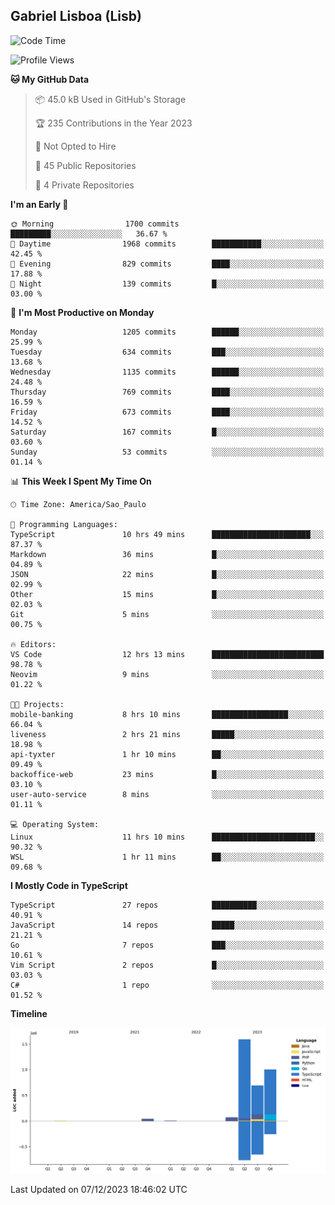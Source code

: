 ## Gabriel Lisboa (Lisb)

<!--START_SECTION:waka-->
![Code Time](http://img.shields.io/badge/Code%20Time-353%20hrs%2055%20mins-blue)

![Profile Views](http://img.shields.io/badge/Profile%20Views-0-blue)

**🐱 My GitHub Data** 

> 📦 45.0 kB Used in GitHub's Storage 
 > 
> 🏆 235 Contributions in the Year 2023
 > 
> 🚫 Not Opted to Hire
 > 
> 📜 45 Public Repositories 
 > 
> 🔑 4 Private Repositories 
 > 
**I'm an Early 🐤** 

```text
🌞 Morning                1700 commits        █████████░░░░░░░░░░░░░░░░   36.67 % 
🌆 Daytime                1968 commits        ███████████░░░░░░░░░░░░░░   42.45 % 
🌃 Evening                829 commits         ████░░░░░░░░░░░░░░░░░░░░░   17.88 % 
🌙 Night                  139 commits         █░░░░░░░░░░░░░░░░░░░░░░░░   03.00 % 
```
📅 **I'm Most Productive on Monday** 

```text
Monday                   1205 commits        ██████░░░░░░░░░░░░░░░░░░░   25.99 % 
Tuesday                  634 commits         ███░░░░░░░░░░░░░░░░░░░░░░   13.68 % 
Wednesday                1135 commits        ██████░░░░░░░░░░░░░░░░░░░   24.48 % 
Thursday                 769 commits         ████░░░░░░░░░░░░░░░░░░░░░   16.59 % 
Friday                   673 commits         ████░░░░░░░░░░░░░░░░░░░░░   14.52 % 
Saturday                 167 commits         █░░░░░░░░░░░░░░░░░░░░░░░░   03.60 % 
Sunday                   53 commits          ░░░░░░░░░░░░░░░░░░░░░░░░░   01.14 % 
```


📊 **This Week I Spent My Time On** 

```text
🕑︎ Time Zone: America/Sao_Paulo

💬 Programming Languages: 
TypeScript               10 hrs 49 mins      ██████████████████████░░░   87.37 % 
Markdown                 36 mins             █░░░░░░░░░░░░░░░░░░░░░░░░   04.89 % 
JSON                     22 mins             █░░░░░░░░░░░░░░░░░░░░░░░░   02.99 % 
Other                    15 mins             █░░░░░░░░░░░░░░░░░░░░░░░░   02.03 % 
Git                      5 mins              ░░░░░░░░░░░░░░░░░░░░░░░░░   00.75 % 

🔥 Editors: 
VS Code                  12 hrs 13 mins      █████████████████████████   98.78 % 
Neovim                   9 mins              ░░░░░░░░░░░░░░░░░░░░░░░░░   01.22 % 

🐱‍💻 Projects: 
mobile-banking           8 hrs 10 mins       █████████████████░░░░░░░░   66.04 % 
liveness                 2 hrs 21 mins       █████░░░░░░░░░░░░░░░░░░░░   18.98 % 
api-tyxter               1 hr 10 mins        ██░░░░░░░░░░░░░░░░░░░░░░░   09.49 % 
backoffice-web           23 mins             █░░░░░░░░░░░░░░░░░░░░░░░░   03.10 % 
user-auto-service        8 mins              ░░░░░░░░░░░░░░░░░░░░░░░░░   01.11 % 

💻 Operating System: 
Linux                    11 hrs 10 mins      ███████████████████████░░   90.32 % 
WSL                      1 hr 11 mins        ██░░░░░░░░░░░░░░░░░░░░░░░   09.68 % 
```

**I Mostly Code in TypeScript** 

```text
TypeScript               27 repos            ██████████░░░░░░░░░░░░░░░   40.91 % 
JavaScript               14 repos            █████░░░░░░░░░░░░░░░░░░░░   21.21 % 
Go                       7 repos             ███░░░░░░░░░░░░░░░░░░░░░░   10.61 % 
Vim Script               2 repos             █░░░░░░░░░░░░░░░░░░░░░░░░   03.03 % 
C#                       1 repo              ░░░░░░░░░░░░░░░░░░░░░░░░░   01.52 % 
```



**Timeline**

![Lines of Code chart](https://raw.githubusercontent.com/tenlisboa/tenlisboa/main/assets/bar_graph.png)


 Last Updated on 07/12/2023 18:46:02 UTC
<!--END_SECTION:waka-->
